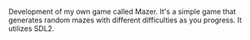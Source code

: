 Development of my own game called Mazer. It's a simple game that generates random mazes with different difficulties as you progress. It utilizes SDL2.
